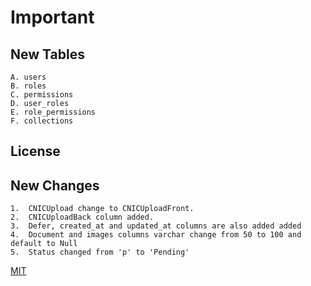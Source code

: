 # Important 

## New Tables
    A. users
    B. roles
    C. permissions
    D. user_roles
    E. role_permissions
    F. collections
## License

## New Changes 
    1.  CNICUpload change to CNICUploadFront.
    2.  CNICUploadBack column added.
    3.  Defer, created_at and updated_at columns are also added added
    4.  Document and images columns varchar change from 50 to 100 and default to Null
    5.  Status changed from 'p' to 'Pending'

[MIT](https://choosealicense.com/licenses/mit/)
